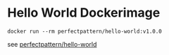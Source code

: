 # Hello World Dockerimage

`docker run --rm perfectpattern/hello-world:v1.0.0`

see [perfectpattern/hello-world](https://hub.docker.com/repository/docker/perfectpattern/hello-world)
